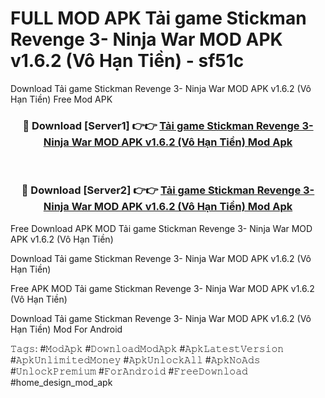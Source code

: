 # FULL MOD APK Tải game Stickman Revenge 3- Ninja War MOD APK v1.6.2 (Vô Hạn Tiền) - sf51c
Download Tải game Stickman Revenge 3- Ninja War MOD APK v1.6.2 (Vô Hạn Tiền) Free Mod APK

<div align="center">
<h3>🔴 Download [Server1] 👉👉 <a href="https://apk-comot.site?title=Tải_game_Stickman_Revenge_3-_Ninja_War_MOD_APK_v1.6.2_(Vô_Hạn_Tiền)">Tải game Stickman Revenge 3- Ninja War MOD APK v1.6.2 (Vô Hạn Tiền) Mod Apk</a></h3><br>

<h3>🔴 Download [Server2] 👉👉 <a href="https://apk-comot.site?title=Tải_game_Stickman_Revenge_3-_Ninja_War_MOD_APK_v1.6.2_(Vô_Hạn_Tiền)">Tải game Stickman Revenge 3- Ninja War MOD APK v1.6.2 (Vô Hạn Tiền) Mod Apk</a></h3>
</div>


Free Download APK MOD Tải game Stickman Revenge 3- Ninja War MOD APK v1.6.2 (Vô Hạn Tiền)

Download Tải game Stickman Revenge 3- Ninja War MOD APK v1.6.2 (Vô Hạn Tiền) 

Free APK MOD Tải game Stickman Revenge 3- Ninja War MOD APK v1.6.2 (Vô Hạn Tiền) 

Download Tải game Stickman Revenge 3- Ninja War MOD APK v1.6.2 (Vô Hạn Tiền) Mod For Android

𝚃𝚊𝚐𝚜: #𝙼𝚘𝚍𝙰𝚙𝚔 #𝙳𝚘𝚠𝚗𝚕𝚘𝚊𝚍𝙼𝚘𝚍𝙰𝚙𝚔 #𝙰𝚙𝚔𝙻𝚊𝚝𝚎𝚜𝚝𝚅𝚎𝚛𝚜𝚒𝚘𝚗 #𝙰𝚙𝚔𝚄𝚗𝚕𝚒𝚖𝚒𝚝𝚎𝚍𝙼𝚘𝚗𝚎𝚢 #𝙰𝚙𝚔𝚄𝚗𝚕𝚘𝚌𝚔𝙰𝚕𝚕 #𝙰𝚙𝚔𝙽𝚘𝙰𝚍𝚜 #𝚄𝚗𝚕𝚘𝚌𝚔𝙿𝚛𝚎𝚖𝚒𝚞𝚖 #𝙵𝚘𝚛𝙰𝚗𝚍𝚛𝚘𝚒𝚍 #𝙵𝚛𝚎𝚎𝙳𝚘𝚠𝚗𝚕𝚘𝚊𝚍 #home_design_mod_apk